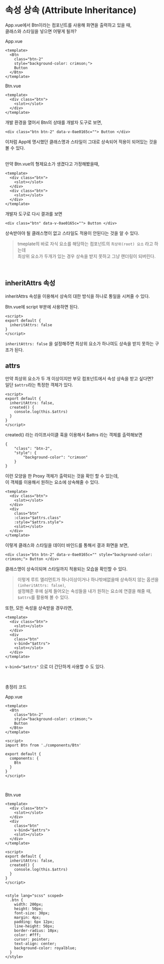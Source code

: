 # 속성 상속 (Attribute Inheritance)
App.vue에서 Btn이라는 컴포넌트를 사용해 화면을 출력하고 있을 때, <br />
클래스와 스타일을 넣으면 어떻게 될까?

App.vue
```vue
<template>
  <Btn 
    class="btn-2"
    style="background-color: crimson;">
    Button
  </Btn>
</template>
```

Btn.vue
```vue
<template>
  <div class="btn">
    <slot></slot>
  </div>
</template>
```

개발 환경을 열어서 Btn의 상태를 개발자 도구로 보면,

```
<div class="btn btn-2" data-v-0ae0165c=""> Button </div>
```

이처럼 App에 명시했던 클래스명과 스타일이 그대로 상속되어 적용이 되어있는 것을 볼 수 있다.
<br /><br />

만약 Btn.vue의 형제요소가 생겼다고 가정해봤을때,

```vue
<template>
  <div class="btn">
    <slot></slot>
  </div>
  <div class="btn">
    <slot></slot>
  </div>
</template>
```

개발자 도구로 다시 결과를 보면

```
<div class="btn" data-v-0ae0165c=""> Button </div>
```

상속받아야 될 클래스명이 없고 스타일도 적용이 안된다는 것을 알 수 있다.

> tmeplate의 바로 자식 요소를 해당하는 컴포넌트의 `최상위(root) 요소` 라고 하는데 <br />
> 최상위 요소가 두개가 있는 경우 상속을 받지 못하고 그냥 랜더링이 되버린다.

<br />

## inheritAttrs 속성
inheritAttrs 속성을 이용해서 상속의 대한 방식을 하나로 통일을 시켜줄 수 있다.
<br />

Btn.vue에 script 부분에 사용하면 된다.

```vue
<script>
export default {
  inheritAttrs: false
}
</script>
```

`inheritAttrs: false` 을 설정해주면 최상위 요소가 하나여도 상속을 받지 못하는 구조가 된다.
<br />

## attrs
만약 최상위 요소가 두 개 이상이지만 부모 컴포넌트에서 속성 상속을 받고 싶다면?
<br />
일단 `$attrs`라는 특정한 객체가 있다.

```vue
<script>
export default {
  inheritAttrs: false,
  created() {
    console.log(this.$attrs)
  }
}
</script>
```

created() 라는 라이프사이클 훅을 이용해서 $attrs 라는 객체를 출력해보면

```
{
    "class": "btn-2",
    "style": {
        "background-color": "crimson"
    }
}
```
이런 모양을 한 Proxy 객체가 출력되는 것을 확인 할 수 있는데, <br />
이 객체를 이용해서 원하는 요소에 상속해줄 수 있다.

```vue
<template>
  <div class="btn">
    <slot></slot>
  </div>
  <div
    class="btn"
    :class="$attrs.class"
    :style="$attrs.style">
    <slot></slot>
  </div>
</template>
```

이렇게 클래스와 스타일을 데이터 바인드를 통해서 결과 화면을 보면, <br />

```
<div class="btn btn-2" data-v-0ae0165c="" style="background-color: crimson;"> Button </div>
```

클래스명이 상속이되며 스타일까지 적용되는 모습을 확인할 수 있다.
<br />
> 이렇게 루트 엘리먼트가 하나이상이거나 하나밖에없을때 상속하지 않는 옵션을 `(inheritAttrs: false)`, <br />
> 설정해준 후에 실제 들어오는 속성들을 내가 원하는 요소에 연결을 해줄 때, `$attrs`를 활용해 볼 수 있다.

또한, 모든 속성을 상속받을 경우라면,

```vue
<template>
  <div class="btn">
    <slot></slot>
  </div>
  <div
    class="btn"
    v-bind="$attrs">
    <slot></slot>
  </div>
</template>
```

`v-bind="$attrs"` 으로 더 간단하게 사용할 수 도 있다.

<br />

총정리 코드

App.vue
```vue
<template>
  <Btn 
    class="btn-2"
    style="background-color: crimson;">
    Button
  </Btn>
</template>

<script>
import Btn from './components/Btn'

export default {
  components: {
    Btn
  }
}
</script>
```

<br />

Btn.vue
```vue
<template>
  <div class="btn">
    <slot></slot>
  </div>
  <div
    class="btn"
    v-bind="$attrs">
    <slot></slot>
  </div>
</template>

<script>
export default {
  inheritAttrs: false,
  created() {
    console.log(this.$attrs)
  }
}
</script>


<style lang="scss" scoped>
  .btn {
    width: 200px;
    height: 50px;
    font-size: 30px;
    margin: 4px;
    padding: 6px 12px;
    line-height: 50px;
    border-radius: 10px;
    color: #fff;
    cursor: pointer;
    text-align: center;
    background-color: royalblue;
  }
</style>
```